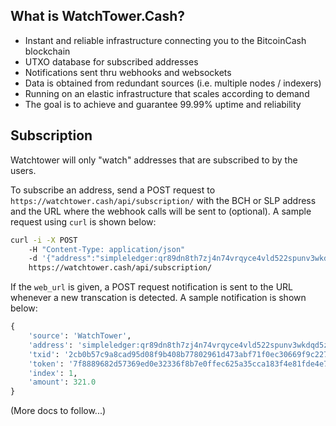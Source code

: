 ## What is WatchTower.Cash?

- Instant and reliable infrastructure connecting you to the BitcoinCash blockchain
- UTXO database for subscribed addresses
- Notifications sent thru webhooks and websockets
- Data is obtained from redundant sources (i.e. multiple nodes / indexers)
- Running on an elastic infrastructure that scales according to demand
- The goal is to achieve and guarantee 99.99% uptime and reliability

## Subscription

Watchtower will only "watch" addresses that are subscribed to by the users.

To subscribe an address, send a POST request to `https://watchtower.cash/api/subscription/` with the BCH or SLP address and the URL where the webhook calls will be sent to (optional). A sample request using `curl` is shown below:
```bash
curl -i -X POST 
    -H "Content-Type: application/json" 
    -d '{"address":"simpleledger:qr89dn8th7zj4n74vrqyce4vld522spunv3wkdqd5z", "webhook_url": "https://0f27bf32c670.ngrok.io"}' 
    https://watchtower.cash/api/subscription/
```

If the `web_url` is given, a POST request notification is sent to the URL whenever a new transcation is detected. A sample notification is shown below:
```python
{
    'source': 'WatchTower',
    'address': 'simpleledger:qr89dn8th7zj4n74vrqyce4vld522spunv3wkdqd5z',
    'txid': '2cb0b57c9a8cad95d08f9b408b77802961d473abf71f0ec30669f9c2272f3d82',
    'token': '7f8889682d57369ed0e32336f8b7e0ffec625a35cca183f4e81fde4e71a538a1',
    'index': 1,
    'amount': 321.0
}
```

(More docs to follow...)
